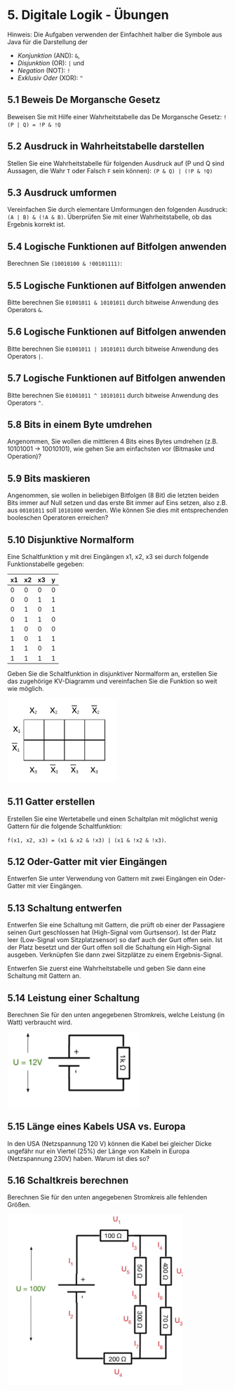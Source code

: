 # 5. Digitale Logik - Übungen

<!-- Chapter: 5 -->

Hinweis: Die Aufgaben verwenden der Einfachheit halber die Symbole aus Java für die Darstellung der

  * _Konjunktion_ (AND): `&`,
  * _Disjunktion_ (OR): `|` und
  * _Negation_ (NOT): `!`
  * _Exklusiv Oder_ (XOR): `^`

## 5.1 Beweis De Morgansche Gesetz
Beweisen Sie mit Hilfe einer Wahrheitstabelle das De Morgansche Gesetz:
`!(P | Q) = !P & !Q`


## 5.2 Ausdruck in Wahrheitstabelle darstellen
Stellen Sie eine Wahrheitstabelle für folgenden Ausdruck auf (P und Q sind Aussagen, die Wahr `T` oder Falsch `F` sein können): `(P & Q) | (!P & !Q)`


## 5.3 Ausdruck umformen
Vereinfachen Sie durch elementare Umformungen den folgenden Ausdruck: `(A | B) & (!A & B)`. Überprüfen Sie mit einer Wahrheitstabelle, ob das Ergebnis korrekt ist.


## 5.4 Logische Funktionen auf Bitfolgen anwenden
Berechnen Sie `(10010100 & !00101111)`:


## 5.5 Logische Funktionen auf Bitfolgen anwenden
Bitte berechnen Sie `01001011 & 10101011` durch bitweise Anwendung des Operators `&`.

## 5.6 Logische Funktionen auf Bitfolgen anwenden
Bitte berechnen Sie `01001011 | 10101011` durch bitweise Anwendung des Operators `|`.

## 5.7 Logische Funktionen auf Bitfolgen anwenden
Bitte berechnen Sie `01001011 ^ 10101011` durch bitweise Anwendung des Operators `^`.

## 5.8 Bits in einem Byte umdrehen
Angenommen, Sie wollen die mittleren 4 Bits eines Bytes umdrehen (z.B. 10101001 -> 10010101), wie gehen Sie am einfachsten vor (Bitmaske und Operation)?


## 5.9 Bits maskieren
Angenommen, sie wollen in beliebigen Bitfolgen (8 Bit) die letzten beiden Bits immer auf Null setzen und das erste Bit immer auf Eins setzen, also z.B. aus `00101011` soll `10101000` werden. Wie können Sie dies mit entsprechenden booleschen Operatoren erreichen?


## 5.10 Disjunktive Normalform
Eine Schaltfunktion y mit drei Eingängen x1, x2, x3 sei durch folgende Funktionstabelle gegeben:

| x1  | x2  | x3  | y  |
|-----|-----|-----|----|
|  0  |   0 |   0 |  0 |
|  0  |   0 |   1 |  1 |
|  0  |   1 |   0 |  1 |
|  0  |   1 |   1 |  0 |
|  1  |   0 |   0 |  0 |
|  1  |   0 |   1 |  1 |
|  1  |   1 |   0 |  1 |
|  1  |   1 |   1 |  1 |

Geben Sie die Schaltfunktion in disjunktiver Normalform an, erstellen Sie das zugehörige KV-Diagramm und vereinfachen Sie die Funktion so weit wie möglich.

<img src="img/kv-leer-2.png" width="250">


## 5.11 Gatter erstellen
Erstellen Sie eine Wertetabelle und einen Schaltplan mit möglichst wenig Gattern für die folgende Schaltfunktion:

`f(x1, x2, x3) = (x1 & x2 & !x3) | (x1 & !x2 & !x3)`.


## 5.12 Oder-Gatter mit vier Eingängen
Entwerfen Sie unter Verwendung von Gattern mit zwei Eingängen ein Oder-Gatter mit vier Eingängen.


## 5.13 Schaltung entwerfen
Entwerfen Sie eine Schaltung mit Gattern, die prüft ob einer der Passagiere seinen Gurt geschlossen hat (High-Signal vom Gurtsensor). Ist der Platz leer (Low-Signal vom Sitzplatzsensor) so darf auch der Gurt offen sein. Ist der Platz besetzt und der Gurt offen soll die Schaltung ein High-Signal ausgeben. Verknüpfen Sie dann zwei Sitzplätze zu einem Ergebnis-Signal.

Entwerfen Sie zuerst eine Wahrheitstabelle und geben Sie dann eine Schaltung mit Gattern an.


## 5.14 Leistung einer Schaltung
Berechnen Sie für den unten angegebenen Stromkreis, welche Leistung (in Watt) verbraucht wird.


<img src="img/stromkreis_einfach.png" width="300">


## 5.15 Länge eines Kabels USA vs. Europa
In den USA (Netzspannung 120 V) können die Kabel bei gleicher Dicke ungefähr nur ein Viertel (25%) der Länge von Kabeln in Europa (Netzspannung 230V) haben. Warum ist dies so?


## 5.16 Schaltkreis berechnen
Berechnen Sie für den unten angegebenen Stromkreis alle fehlenden Größen.

<img src="img/stromkreis_komplex.png" width="400">


